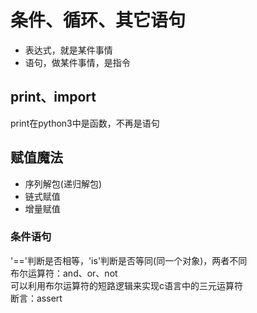 # 条件、循环、其它语句
- 表达式，就是某件事情
- 语句，做某件事情，是指令

## print、import
print在python3中是函数，不再是语句

## 赋值魔法
- 序列解包(递归解包)
- 链式赋值
- 增量赋值

### 条件语句
'=='判断是否相等，'is'判断是否等同(同一个对象)，两者不同  
布尔运算符：and、or、not   
可以利用布尔运算符的短路逻辑来实现c语言中的三元运算符  
断言：assert  